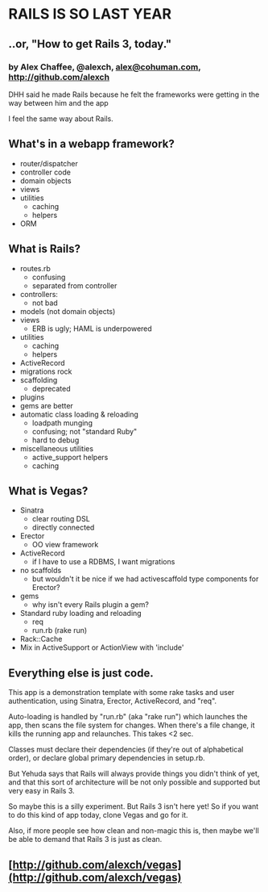 # RAILS IS SO LAST YEAR

## ..or, "How to get Rails 3, today."

### by Alex Chaffee, @alexch, alex@cohuman.com, http://github.com/alexch

DHH said he made Rails because he felt the frameworks were getting in the way between him and the app

I feel the same way about Rails.

## What's in a webapp framework?

* router/dispatcher
* controller code
* domain objects
* views
* utilities
  * caching
  * helpers
* ORM

## What is Rails?

* routes.rb
  * confusing
  * separated from controller
* controllers: 
  * not bad
* models (not domain objects)
* views
  * ERB is ugly; HAML is underpowered
* utilities
  * caching
  * helpers
*  ActiveRecord
  * migrations rock
* scaffolding
  * deprecated
*  plugins
  * gems are better
* automatic class loading & reloading
  * loadpath munging
  * confusing; not "standard Ruby"
  * hard to debug
* miscellaneous utilities
  * active_support helpers
  * caching

## What is Vegas?

* Sinatra
  * clear routing DSL
  * directly connected 
* Erector
  * OO view framework
* ActiveRecord
  * if I have to use a RDBMS, I want migrations
* no scaffolds
  * but wouldn't it be nice if we had activescaffold type components for Erector?
* gems
  * why isn't every Rails plugin a gem?
* Standard ruby loading and reloading
  * req
  * run.rb (rake run)
* Rack::Cache
* Mix in ActiveSupport or ActionView with 'include'

## Everything else is just code.

This app is a demonstration template with some rake tasks and user
authentication, using Sinatra, Erector, ActiveRecord, and "req".

Auto-loading is handled by "run.rb" (aka "rake run") which launches the app,
then scans the file system for changes. When there's a file change, it kills
the running app and relaunches. This takes <2 sec.

Classes must declare their dependencies (if they're out of alphabetical order),
or declare global primary dependencies in setup.rb.

But Yehuda says that Rails will always provide things you didn't think of yet,
and that this sort of architecture will be not only possible and supported but
very easy in Rails 3.

So maybe this is a silly experiment. But Rails 3 isn't here yet! So if you want
to do this kind of app today, clone Vegas and go for it.

Also, if more people see how clean and non-magic this is, then maybe we'll be
able to demand that Rails 3 is just as clean.

## [http://github.com/alexch/vegas](http://github.com/alexch/vegas)